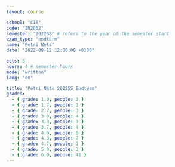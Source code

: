 ```yaml
---
layout: course

school: "CIT"
code: "IN2052"
semester: "2022SS" # refers to the year of the semester start
exam_type: "endterm"
name: "Petri Nets"
date: "2022-08-12 12:00:00 +0100"

ects: 5
hours: 4 # semester hours
mode: "written"
lang: "en"

title: "Petri Nets 2022SS Endterm"
grades:
  - { grade: 1.0, people: 3 }
  - { grade: 1.7, people: 1 }
  - { grade: 2.7, people: 3 }
  - { grade: 3.0, people: 4 }
  - { grade: 3.3, people: 3 }
  - { grade: 3.7, people: 4 }
  - { grade: 4.0, people: 6 }
  - { grade: 4.3, people: 7 }
  - { grade: 4.7, people: 1 }
  - { grade: 5.0, people: 3 }
  - { grade: 6.0, people: 41 }
---
```



